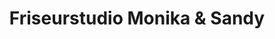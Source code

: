 ---
title: "Friseurstudio Monika & Sandy"
url: /frohburg/friseurstudio-monika-und-sandy/
shop: Friseur
---